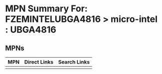 



# MPN Summary For: FZEMINTELUBGA4816 > micro-intel : UBGA4816

## MPNs
  

|MPN|Direct Links|Search Links|
| :--- | :--- | :--- |
||||
